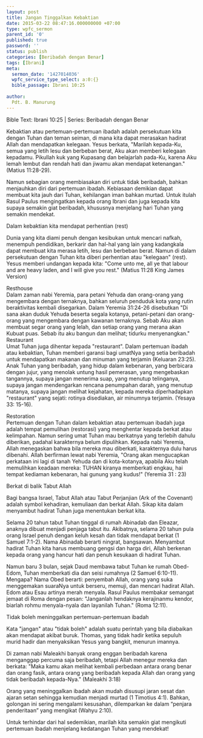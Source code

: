 ```yaml
---
layout: post
title: Jangan Tinggalkan Kebaktian
date: 2015-03-22 08:47:16.000000000 +07:00
type: wpfc_sermon
parent_id: '0'
published: true
password: ''
status: publish
categories: [Beribadah dengan Benar]
tags: [Ibrani]
meta:
  sermon_date: '1427014036'
  wpfc_service_type_select: a:0:{}
  bible_passage: Ibrani 10:25
  
author:
  Pdt. B. Manurung
---
```

<p>Bible Text: Ibrani 10:25 | Series: Beribadah dengan Benar</p>
<p>Kebaktian atau pertemuan-pertemuan ibadah adalah persekutuan kita dengan Tuhan dan teman seiman, di mana kita dapat merasakan hadirat Allah dan mendapatkan kelegaan. Yesus berkata, "Marilah kepada-Ku, semua yang letih lesu dan berbeban berat, Aku akan memberi kelegaan kepadamu. Pikullah kuk yang Kupasang dan belajarlah pada-Ku, karena Aku lemah lembut dan rendah hati dan jiwamu akan mendapat ketenangan." (Matius 11:28-29).</p>
<p>Namun sebagian orang membiasakan diri untuk tidak beribadah, bahkan menjauhkan diri dari pertemuan ibadah. Kebiasaan demikian dapat membuat kita jauh dari Tuhan, kehilangan iman bahkan murtad. Untuk itulah Rasul Paulus mengingatkan kepada orang Ibrani dan juga kepada kita supaya semakin giat beribadah, khususnya menjelang hari Tuhan yang semakin mendekat.</p>
<p>Dalam kebaktian kita mendapat perhentian (rest)</p>
<p>Dunia yang kita diami penuh dengan kesibukan untuk mencari nafkah, menempuh pendidikan, berkarir dan hal-hal yang lain yang kadangkala dapat membuat kita merasa letih, lesu dan berbeban berat. Namun di dalam persekutuan dengan Tuhan kita diberi perhentian atau "kelegaan" (rest). Yesus memberi undangan kepada kita: "Come unto me, all ye that labour and are heavy laden, and I will give you rest." (Matius 11:28 King James Version)</p>
<p>	Resthouse<br />
Dalam zaman nabi Yeremia, para petani Yehuda dan orang-orang yang mengembara dengan ternaknya, bahkan seluruh penduduk kota yang rutin beraktivitas kembali disegarkan. Dalam Yeremia 31:24-26 disebutkan "Di sana akan duduk Yehuda beserta segala kotanya, petani-petani dan orang-orang yang mengembara dengan kawanan ternaknya. Sebab Aku akan membuat segar orang yang lelah, dan setiap orang yang merana akan Kubuat puas. Sebab itu aku bangun dan melihat; tidurku menyenangkan."<br />
	Restaurant<br />
Umat Tuhan juga dihentar kepada "restaurant". Dalam pertemuan ibadah atau kebaktian, Tuhan memberi garansi bagi umatNya yang setia beribadah untuk mendapatkan makanan dan minuman yang terjamin (Keluaran 23:25).<br />
Anak Tuhan yang beribadah, yang hidup dalam kebenaran, yang berbicara dengan jujur, yang menolak untung hasil pemerasan, yang mengebaskan tangannya, supaya jangan menerima suap, yang menutup telinganya, supaya jangan mendengarkan rencana penumpahan darah, yang menutup matanya, supaya jangan melihat kejahatan, kepada mereka diperhadapkan "restaurant" yang sejati: rotinya disediakan, air minumnya terjamin. (Yesaya 33: 15-16).</p>
<p>	Restoration<br />
Pertemuan dengan Tuhan dalam kebaktian atau pertemuan ibadah juga adalah tempat pemulihan (restorasi) yang menghentar kepada berkat atau kelimpahan. Namun sering umat Tuhan mau berkatnya yang terlebih dahulu diberikan, padahal karakternya belum dipulihkan. Kepada nabi Yeremia, Allah menegaskan bahwa bila mereka mau diberkati, karakternya dulu harus dibenahi. Allah berfirman lewat nabi Yeremia, "Orang akan mengucapkan perkataan ini lagi di tanah Yehuda dan di kota-kotanya, apabila Aku telah memulihkan keadaan mereka: TUHAN kiranya memberkati engkau, hai tempat kediaman kebenaran, hai gunung yang kudus!" (Yeremia 31 : 23)</p>
<p>Berkat di balik Tabut Allah</p>
<p>Bagi bangsa Israel, Tabut Allah atau Tabut Perjanjian (Ark of the Covenant) adalah symbol kehadiran, kemuliaan dan berkat Allah. Sikap kita dalam menyambut hadirat Tuhan juga menentukan berkat kita.</p>
<p>Selama 20 tahun tabut Tuhan tinggal di rumah Abinadab dan Eleazar, anaknya dibuat menjadi penjaga tabut itu. Akibatnya, selama 20 tahun pula orang Israel penuh dengan keluh kesah dan tidak mendapat berkat (1 Samuel 7:1-2). Nama Abinadab berarti ningrat, bangsawan. Menyambut hadirat Tuhan kita harus membuang gengsi dan harga diri, Allah berkenan kepada orang yang hancur hati dan penuh kesukaan di hadirat Tuhan.</p>
<p>Namun baru 3 bulan, sejak Daud membawa tabut Tuhan ke rumah Obed-Edom, Tuhan memberkati dia dan seisi rumahnya (2 Samuel 6:10-11). Mengapa? Nama Obed berarti: penyembah Allah, orang yang suka menggemakan suaraNya untuk berseru, memuji, dan mencari hadirat Allah. Edom atau Esau artinya merah menyala. Rasul Paulus membakar semangat jemaat di Roma dengan pesan: "Janganlah hendaknya kerajinanmu kendor, biarlah rohmu menyala-nyala dan layanilah Tuhan." (Roma 12:11). </p>
<p>Tidak boleh meninggalkan pertemuan-pertemuan ibadah</p>
<p>Kata "jangan" atau "tidak boleh" adalah suatu perintah yang bila diabaikan akan mendapat akibat buruk. Thomas, yang tidak hadir ketika sepuluh murid hadir dan menyaksikan Yesus yang bangkit, menurun imannya.</p>
<p>Di zaman nabi Maleakhi banyak orang enggan beribadah karena  menganggap percuma saja beribadah, tetapi Allah menegur mereka dan berkata: "Maka kamu akan melihat kembali perbedaan antara orang benar dan orang fasik, antara orang yang beribadah kepada Allah dan orang yang tidak beribadah kepada-Nya." (Maleakhi 3:18)</p>
<p>Orang yang meninggalkan ibadah akan mudah disusupi jaran sesat dan ajaran setan sehingga kemudian menjadi murtad (1 Timotius 4:1). Bahkan, golongan ini sering mengalami kesusahan, dilemparkan ke dalam “penjara penderitaan” yang mengikat (Wahyu 2:10).</p>
<p>Untuk terhindar dari hal sedemikian, marilah kita semakin giat mengikuti pertemuan ibadah menjelang kedatangan Tuhan yang mendekat!</p>

